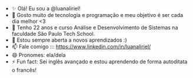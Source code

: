- ✨ Olá! Eu sou a @luanaliriel!
- 👀 Gosto muito de tecnologia e programação e meu objetivo é ser cada dia melhor <3
- 🌱 Tenho 22 anos e curso Análise e Desenvolvimento de Sistemas na faculdade São Paulo Tech School.
- 💞️ Estou sempre aberta a novos aprendizados :)
- 📫 Fale comigo ::: https://www.linkedin.com/in/luanaliriel/
- 😄 Pronomes: ela/dela
- ⚡ Fun fact: Sei inglês avançado e estou aprendendo de forma autoditata o francês!
